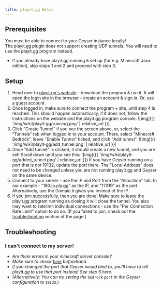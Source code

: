 ```yaml
---
title: playit.gg Setup
---
```


## Prerequisites

<div class="alert alert-info" role="alert">
   You must be able to connect to your Geyser instance locally!
</div>

<div class="alert alert-warning" role="alert">
   The playit.gg plugin does not support creating UDP tunnels. You will need to use the playit.gg program instead.
</div>


- If you already have playit.gg running & set up (for e.g. Minecraft Java edition), skip steps 1 and 2 and proceed with step 3.

## Setup
1. Head over to [playit.gg's website](https://playit.gg/) - download the program & run it. It will open the login site in the browser - create an account & sign in. Or, use a guest account.
2. Once logged in, make sure to connect the program + site, until step 4 is reached. This should happen automatically, if it does not, follow the instructions on the website and the playit.gg program console.
   ![img]({{ '/img/wiki/playit-gg/running.png' | relative_url }})
3. Click "Create Tunnel" if you see the screen above, or, select the "Tunnels" tab when logged in to your account. There, select "Minecraft Bedrock", leave "Enable Tunnel" ticked, and click "Add tunnel".
   ![img]({{ '/img/wiki/playit-gg/add_tunnel.png' | relative_url }})
4. Once "Add tunnel" is clicked, it should create a new tunnel, and you are set! Scroll down until you see this:
   ![img]({{ '/img/wiki/playit-gg/added_tunnel.png' | relative_url }})
   If you have Geyser running on a port that is not 19132, update the port there. The "Local Address" does not need to be changed unless you are not running playit.gg and Geyser on the same device.
5. Connect to your server - use the IP and Port from the "Allocation" tab. In our example - "180.ip.ply.gg" as the IP, and "17019" as the port. Alternatively, use the Domain it gives you instead of the IP.
6. If you join successfully, then you are done! Make sure to leave the playit.gg program running as closing it will close the tunnel. You also may want to ratelimit individual connections - use the "Per Connection Rate Limit" option to do so.
   (If you failed to join, check out the [troubleshooting](#troubleshooting) section of the page.) 

## Troubleshooting

### I can't connect to my server!
* *Are there errors in your minecraft server console?*
* *Make sure to check [here](/geyser/fixing-unable-to-connect-to-world/) beforehand.*
* *If you changed the port that Geyser would bind to, you'll have to tell playit.gg to use that port instead! See step 5 here.*
* *(Alternatively: You can try setting the* `bedrock` `port` *in the Geyser configuration to* `19132`.)

